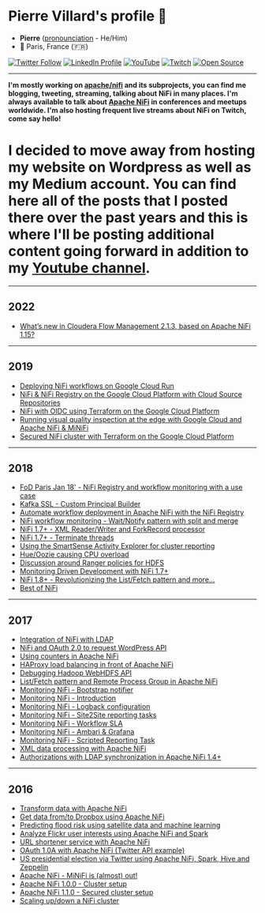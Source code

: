 # Pierre Villard's profile 👋

- **Pierre** ([pronounciation](https://www.pronouncenames.com/search?name=Pierre) - He/Him)<br />
- 📍 Paris, France (🇫🇷)<br />

[![Twitter Follow](https://img.shields.io/twitter/follow/pvillard31.svg?style=social)](https://twitter.com/pvillard31)
[![LinkedIn Profile](https://img.shields.io/badge/Pierre%20Villard--lightgrey?logo=linkedin&style=social)](https://www.linkedin.com/in/pierrevillard)
[![YouTube](https://img.shields.io/youtube/channel/views/UCfVEb0uVhUdWxJ0dRzKxy_w?style=social)](https://www.youtube.com/channel/UCfVEb0uVhUdWxJ0dRzKxy_w)
[![Twitch](https://img.shields.io/twitch/status/pvillard31?style=social)](https://www.twitch.tv/pvillard31)
[![Open Source](https://badges.frapsoft.com/os/v1/open-source.svg?v=103)](https://opensource.org/)

---------

**I'm mostly working on [apache/nifi](https://github.com/apache/nifi) and its subprojects, you can find me blogging, tweeting, streaming, talking about NiFi in many places. I'm always available to talk about [Apache NiFi](https://nifi.apache.org/) in conferences and meetups worldwide. I'm also hosting frequent live streams about NiFi on Twitch, come say hello!**

# I decided to move away from hosting my website on Wordpress as well as my Medium account. You can find here all of the posts that I posted there over the past years and this is where I'll be posting additional content going forward in addition to my [Youtube channel](https://www.youtube.com/@pvillard31).

---------

## 2022

- [What’s new in Cloudera Flow Management 2.1.3, based on Apache NiFi 1.15?](2022/2022-02-17-whats-new-in-cloudera-flow-management-2-1-3-based-on-apache-nifi-1-15/index.md)

---------

## 2019

- [Deploying NiFi workflows on Google Cloud Run](2019/2019-04-09-deploying-nifi-workflows-on-google-cloud-run/index.md)
- [NiFi & NiFi Registry on the Google Cloud Platform with Cloud Source Repositories](2019/2019-07-02-nifi-and-nifi-registry-on-the-google-cloud-platform-with-cloud-source-repositories/index.md)
- [NiFi with OIDC using Terraform on the Google Cloud Platform](2019/2019-08-21-nifi-with-oidc-using-terraform-on-the-google-cloud-platform/index.md)
- [Running visual quality inspection at the edge with Google Cloud and Apache NiFi & MiNiFi](2019/2019-10-29-running-visual-quality-inspection-at-the-edge-with-google-cloud-and-apache-nifi-minifi/index.md)
- [Secured NiFi cluster with Terraform on the Google Cloud Platform](2019/2019-11-22-secured-nifi-cluster-with-terraform-on-the-google-cloud-platform/index.md)

---------

## 2018

- [FoD Paris Jan 18' - NiFi Registry and workflow monitoring with a use case](2018/2018-02-07-fod-paris-jan-18-nifi-registry-and-workflow-monitoring-with-a-use-case/index.md)
- [Kafka SSL - Custom Principal Builder](2018/2018-02-27-kafka-ssl-custom-principal-builder/index.md)
- [Automate workflow deployment in Apache NiFi with the NiFi Registry](2018/2018-04-09-automate-workflow-deployment-in-apache-nifi-with-the-nifi-registry/index.md)
- [NiFi workflow monitoring - Wait/Notify pattern with split and merge](2018/2018-06-27-nifi-workflow-monitoring-wait-notify-pattern-with-split-and-merge/index.md)
- [NiFi 1.7+ - XML Reader/Writer and ForkRecord processor](2018/2018-06-28-nifi-1-7-xml-reader-writer-and-forkrecord-processor/index.md)
- [NiFi 1.7+ - Terminate threads](2018/2018-07-02-nifi-1-7-terminate-threads/index.md)
- [Using the SmartSense Activity Explorer for cluster reporting](2018/2018-07-28-using-the-smartsense-activity-explorer-for-cluster-reporting/index.md)
- [Hue/Oozie causing CPU overload](2018/2018-07-30-hue-oozie-causing-cpu-overload/index.md)
- [Discussion around Ranger policies for HDFS](2018/2018-08-14-discussion-around-ranger-policies-for-hdfs/index.md)
- [Monitoring Driven Development with NiFi 1.7+](2018/2018-08-29-monitoring-driven-development-with-nifi-1-7/index.md)
- [NiFi 1.8+ - Revolutionizing the List/Fetch pattern and more...](2018/2018-10-29-nifi-1-8-revolutionizing-the-list-fetch-pattern-and-more/index.md)
- [Best of NiFi](2018/2018-11-08-best-of-nifi/index.md)

---------

## 2017

- [Integration of NiFi with LDAP](2017/2017-01-24-integration-of-nifi-with-ldap/index.md)
- [NiFi and OAuth 2.0 to request WordPress API](2017/2017-01-31-nifi-and-oauth-2-0-to-request-wordpress-api/index.md)
- [Using counters in Apache NiFi](2017/2017-02-07-using-counters-in-apache-nifi/index.md)
- [HAProxy load balancing in front of Apache NiFi](2017/2017-02-10-haproxy-load-balancing-in-front-of-apache-nifi/index.md)
- [Debugging Hadoop WebHDFS API](2017/2017-02-15-debugging-hadoop-webhdfs-api/index.md)
- [List/Fetch pattern and Remote Process Group in Apache NiFi](2017/2017-02-23-listfetch-pattern-and-remote-process-group-in-apache-nifi/index.md)
- [Monitoring NiFi - Bootstrap notifier](2017/2017-05-11-monitoring-nifi-bootstrap-notifier/index.md)
- [Monitoring NiFi - Introduction](2017/2017-05-11-monitoring-nifi-introduction/index.md)
- [Monitoring NiFi - Logback configuration](2017/2017-05-12-monitoring-nifi-logback-configuration/index.md)
- [Monitoring NiFi - Site2Site reporting tasks](2017/2017-05-13-monitoring-nifi-site2site-reporting-tasks/index.md)
- [Monitoring NiFi - Workflow SLA](2017/2017-05-15-monitoring-nifi-workflow-sla/index.md)
- [Monitoring NiFi - Ambari & Grafana](2017/2017-05-16-monitoring-nifi-ambari-grafana/index.md)
- [Monitoring NiFi - Scripted Reporting Task](2017/2017-05-17-monitoring-nifi-scripted-reporting-task/index.md)
- [XML data processing with Apache NiFi](2017/2017-09-07-xml-data-processing-with-apache-nifi/index.md)
- [Authorizations with LDAP synchronization in Apache NiFi 1.4+](2017/2017-12-22-authorizations-with-ldap-synchronization-in-apache-nifi-1-4/index.md)

---------

## 2016

- [Transform data with Apache NiFi](2016/2016-03-09-transform-data-with-apache-nifi/index.md)
- [Get data from/to Dropbox using Apache NiFi](2016/2016-03-13-get-data-from-dropbox-using-apache-nifi/index.md)
- [Predicting flood risk using satellite data and machine learning](2016/2016-03-30-predicting-flood-risk-using-satellite-data-and-machine-learning/index.md)
- [Analyze Flickr user interests using Apache NiFi and Spark](2016/2016-04-04-analyze-flickr-account-using-apache/index.md)
- [URL shortener service with Apache NiFi](2016/2016-04-10-url-shortener-service-with-apache-nifi/index.md)
- [OAuth 1.0A with Apache NiFi (Twitter API example)](2016/2016-04-12-oauth-1-0a-with-apache-nifi-twitter-api-example/index.md)
- [US presidential election via Twitter using Apache NiFi, Spark, Hive and Zeppelin](2016/2016-04-29-us-presidential-election-via-twitter-using-apache-nifi-spark-hive-and-zeppelin/index.md)
- [Apache NiFi - MiNiFi is (almost) out!](2016/2016-07-09-apache-nifi-minifi-is-almost-out/index.md)
- [Apache NiFi 1.0.0 - Cluster setup](2016/2016-08-13-apache-nifi-1-0-0-cluster-setup/index.md)
- [Apache NiFi 1.1.0 - Secured cluster setup](2016/2016-11-29-apache-nifi-1-1-0-secured-cluster-setup/index.md)
- [Scaling up/down a NiFi cluster](2016/2016-11-30-scaling-updown-a-nifi-cluster/index.md)
